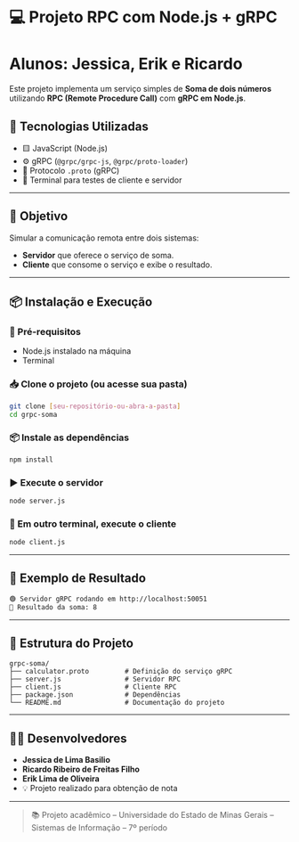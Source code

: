 
# 💻 Projeto RPC com Node.js + gRPC
# Alunos: Jessica, Erik e Ricardo

Este projeto implementa um serviço simples de **Soma de dois números** utilizando
 **RPC (Remote Procedure Call)** com **gRPC em Node.js**.



## 🚀 Tecnologias Utilizadas

- 🟨 JavaScript (Node.js)
- ⚙️ gRPC (`@grpc/grpc-js`, `@grpc/proto-loader`)
- 📄 Protocolo `.proto` (gRPC)
- 🧪 Terminal para testes de cliente e servidor

---

## 🧠 Objetivo

Simular a comunicação remota entre dois sistemas:

- **Servidor** que oferece o serviço de soma.
- **Cliente** que consome o serviço e exibe o resultado.

---

## 📦 Instalação e Execução

### 🔧 Pré-requisitos
- Node.js instalado na máquina
- Terminal

### 📥 Clone o projeto (ou acesse sua pasta)

```bash
git clone [seu-repositório-ou-abra-a-pasta]
cd grpc-soma
````

### 📦 Instale as dependências

```bash
npm install
```

### ▶️ Execute o servidor

```bash
node server.js
```

### 💬 Em outro terminal, execute o cliente

```bash
node client.js
```

---

## 🔢 Exemplo de Resultado

```bash
🟢 Servidor gRPC rodando em http://localhost:50051
🔢 Resultado da soma: 8
```

---

## 📂 Estrutura do Projeto

```
grpc-soma/
├── calculator.proto         # Definição do serviço gRPC
├── server.js                # Servidor RPC
├── client.js                # Cliente RPC
├── package.json             # Dependências
└── README.md                # Documentação do projeto
```

---

## 👩‍💻 Desenvolvedores

* **Jessica de Lima Basilio**
* **Ricardo Ribeiro de Freitas Filho**
* **Erik Lima de Oliveira**
* 💡 Projeto realizado para obtenção de nota


---

> 📚 Projeto acadêmico – Universidade do Estado de Minas Gerais – Sistemas de Informação – 7º período
